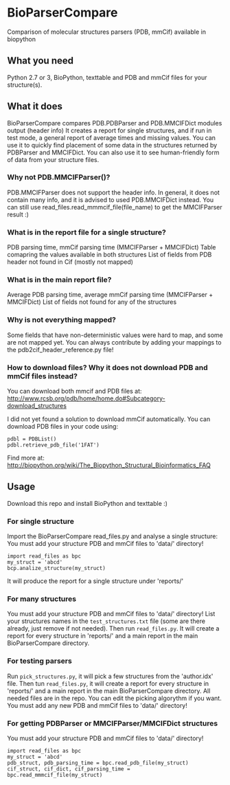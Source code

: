 # BioParserCompare
Comparison of molecular structures parsers (PDB, mmCif) available in biopython


## What you need
Python 2.7 or 3, BioPython, texttable and PDB and mmCif files for your structure(s).


## What it does

BioParserCompare compares PDB.PDBParser and PDB.MMCIFDict modules output (header info)
It creates a report for single structures, and if run in test mode, a general report of average times and missing values.
You can use it to quickly find placement of some data in the structures returned by PDBParser and MMCIFDict.
You can also use it to see human-friendly form of data from your structure files.


### Why not PDB.MMCIFParser()?

PDB.MMCIFParser does not support the header info. In general, it does not contain many info, and it is advised to used PDB.MMCIFDict instead.
You can still use read_files.read_mmmcif_file(file_name) to get the MMCIFParser result :)


### What is in the report file for a single structure?

PDB parsing time, mmCif parsing time (MMCIFParser + MMCIFDict)
Table comapring the values available in both structures
List of fields from PDB header not found in Cif (mostly not mapped)


### What is in the main report file?

Average PDB parsing time, average mmCif parsing time (MMCIFParser + MMCIFDict)
List of fields not found for any of the structures


### Why is not everything mapped?

Some fields that have non-deterministic values were hard to map, and some are not mapped yet. You can always contribute by adding your mappings to the pdb2cif_header_reference.py file!


### How to download files? Why it does not download PDB and mmCif files instead?

You can download both mmcif and PDB files at:
http://www.rcsb.org/pdb/home/home.do#Subcategory-download_structures

I did not yet found a solution to download mmCif automatically.
You can download PDB files in your code using:
```
pdbl = PDBList()
pdbl.retrieve_pdb_file('1FAT')
```
Find more at: http://biopython.org/wiki/The_Biopython_Structural_Bioinformatics_FAQ


## Usage

Download this repo and install BioPython and texttable :)


### For single structure

Import the BioParserCompare read_files.py and analyse a single structure:
You must add your structure PDB and mmCif files to 'data/' directory!
```
import read_files as bpc
my_struct = 'abcd'
bcp.analize_structure(my_struct)
```
It will produce the report for a single structure under 'reports/'


### For many structures

You must add your structure PDB and mmCif files to 'data/' directory!
List your structures names in the `test_structures.txt` file (some are there already, just remove if not needed). Then run `read_files.py`. It will create a report for every structure in 'reports/' and a main report in the main BioParserCompare directory.


### For testing parsers

Run `pick_structures.py`, it will pick a few structures from the 'author.idx' file. Then tun `read_files.py`, it will create a report for every structure in 'reports/' and a main report in the main BioParserCompare directory. All needed files are in the repo.
You can edit the picking algorythm if you want. You must add any new PDB and mmCif files to 'data/' directory!


### For getting PDBParser or MMCIFParser/MMCIFDict structures

You must add your structure PDB and mmCif files to 'data/' directory!
```
import read_files as bpc
my_struct = 'abcd'
pdb_struct, pdb_parsing_time = bpc.read_pdb_file(my_struct)
cif_struct, cif_dict, cif_parsing_time = bpc.read_mmmcif_file(my_struct)
```
